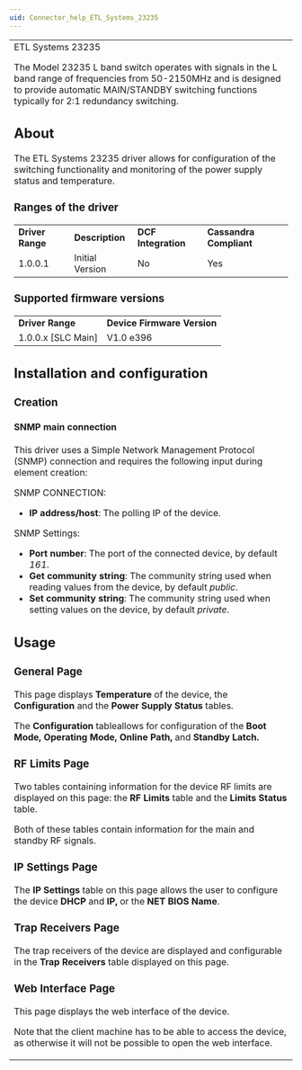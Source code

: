 ```yaml
---
uid: Connector_help_ETL_Systems_23235
---
```


<table>
<colgroup>
<col style="width: 100%" />
</colgroup>
<tbody>
<tr class="odd">
<td>ETL Systems 23235
<p>The Model 23235 L band switch operates with signals in the L band range of frequencies from 50-2150MHz and is designed to provide automatic MAIN/STANDBY switching functions typically for 2:1 redundancy switching.</p>
<h2 id="about">About</h2>
<p>The ETL Systems 23235 driver allows for configuration of the switching functionality and monitoring of the power supply status and temperature.</p>
<h3 id="ranges-of-the-driver">Ranges of the driver</h3>
<table>
<tbody>
<tr class="odd">
<td><strong>Driver Range</strong></td>
<td><strong>Description</strong></td>
<td><strong>DCF Integration</strong></td>
<td><strong>Cassandra Compliant</strong></td>
</tr>
<tr class="even">
<td>1.0.0.1</td>
<td>Initial Version</td>
<td>No</td>
<td>Yes</td>
</tr>
</tbody>
</table>
<h3 id="supported-firmware-versions">Supported firmware versions</h3>
<table>
<tbody>
<tr class="odd">
<td><strong>Driver Range</strong></td>
<td><strong>Device Firmware Version</strong></td>
</tr>
<tr class="even">
<td>1.0.0.x [SLC Main]</td>
<td>V1.0 e396</td>
</tr>
</tbody>
</table>
<h2 id="installation-and-configuration">Installation and configuration</h2>
<h3 id="creation">Creation</h3>
<h4 id="snmp-main-connection">SNMP main connection</h4>
<p>This driver uses a Simple Network Management Protocol (SNMP) connection and requires the following input during element creation:</p>
<p>SNMP CONNECTION:</p>
<ul>
<li><strong>IP address/host</strong>: The polling IP of the device.</li>
</ul>
<p>SNMP Settings:</p>
<ul>
<li><strong>Port number</strong>: The port of the connected device, by default <em>161</em>.</li>
<li><strong>Get community string</strong>: The community string used when reading values from the device, by default <em>public</em>.</li>
<li><strong>Set community string</strong>: The community string used when setting values on the device, by default <em>private</em>.</li>
</ul>
<h2 id="usage">Usage</h2>
<h3 id="general-page">General Page</h3>
<p>This page displays <strong>Temperature</strong> of the device, the <strong>Configuration</strong> and the <strong>Power Supply Status</strong> tables.</p>
<p>The <strong>Configuration</strong> tableallows for configuration of the <strong>Boot Mode, Operating Mode, Online Path,</strong> and <strong>Standby Latch.</strong></p>
<h3 id="rf-limits-page">RF Limits Page</h3>
<p>Two tables containing information for the device RF limits are displayed on this page: the <strong>RF Limits</strong> table and the <strong>Limits Status</strong> table.</p>
<p>Both of these tables contain information for the main and standby RF signals.</p>
<h3 id="ip-settings-page">IP Settings Page</h3>
<p>The <strong>IP Settings</strong> table on this page allows the user to configure the device <strong>DHCP</strong> and <strong>IP,</strong> or the <strong>NET BIOS Name</strong>.</p>
<h3 id="trap-receivers-page">Trap Receivers Page</h3>
<p>The trap receivers of the device are displayed and configurable in the <strong>Trap Receivers</strong> table displayed on this page.</p>
<h3 id="web-interface-page">Web Interface Page</h3>
<p>This page displays the web interface of the device.</p>
<p>Note that the client machine has to be able to access the device, as otherwise it will not be possible to open the web interface.</p></td>
</tr>
</tbody>
</table>
